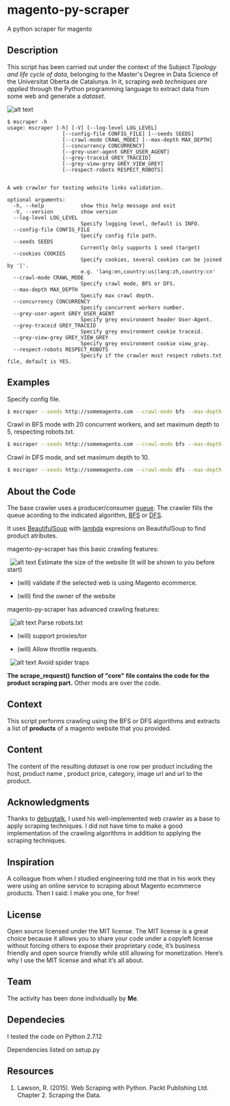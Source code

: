 # magento-py-scraper
A python scraper for magento

## Description

This script has been carried out under the context of the Subject _Tipology and life cycle of data_, belonging to the Master's Degree in Data Science of the Universitat Oberta de Catalunya. In it, scraping _web techniques are applied_ through the Python programming language to extract data from some web and generate a _dataset_.

![alt text](https://github.com/hectorherranz91/magento-py-scraper/blob/master/mscraper/scraper.png?raw=true "Dataset")


```text
$ mscraper -h
usage: mscraper [-h] [-V] [--log-level LOG_LEVEL]
                  [--config-file CONFIG_FILE] [--seeds SEEDS]
                  [--crawl-mode CRAWL_MODE] [--max-depth MAX_DEPTH]
                  [--concurrency CONCURRENCY]
                  [--grey-user-agent GREY_USER_AGENT]
                  [--grey-traceid GREY_TRACEID]
                  [--grey-view-grey GREY_VIEW_GREY]
                  [--respect-robots RESPECT_ROBOTS]
   

A web crawler for testing website links validation.

optional arguments:
  -h, --help            show this help message and exit
  -V, --version         show version
  --log-level LOG_LEVEL
                        Specify logging level, default is INFO.
  --config-file CONFIG_FILE
                        Specify config file path.
  --seeds SEEDS         
                        Currently Only supports 1 seed (target)
  --cookies COOKIES     
                        Specify cookies, several cookies can be joined by '|'.
                        e.g. 'lang:en,country:us|lang:zh,country:cn'
  --crawl-mode CRAWL_MODE
                        Specify crawl mode, BFS or DFS.
  --max-depth MAX_DEPTH
                        Specify max crawl depth.
  --concurrency CONCURRENCY
                        Specify concurrent workers number.
  --grey-user-agent GREY_USER_AGENT
                        Specify grey environment header User-Agent.
  --grey-traceid GREY_TRACEID
                        Specify grey environment cookie traceid.
  --grey-view-grey GREY_VIEW_GREY
                        Specify grey environment cookie view_gray.
  --respect-robots RESPECT_ROBOTS
                        Specify if the crawler must respect robots.txt file, default is YES.
```

## Examples

Specify config file.

```bash
$ mscraper --seeds http://somemagento.com --crawl-mode bfs --max-depth 5 --config-file path/to/config.yml
```

Crawl in BFS mode with 20 concurrent workers, and set maximum depth to 5, respecting robots.txt.

```bash
$ mscraper --seeds http://somemagento.com --crawl-mode bfs --max-depth 5 --concurrency 20 --respect-robots true
```

Crawl in DFS mode, and set maximum depth to 10.

```bash
$ mscraper --seeds http://somemagento.com --crawl-mode dfs --max-depth 10
```

## About the Code

The base crawler uses a producer/consumer [queue](https://docs.python.org/2/library/queue.html). The crawler fills the queue acording to the indicated algorithm, [BFS](https://en.wikipedia.org/wiki/Breadth-first_search) or [DFS](https://en.wikipedia.org/wiki/Depth-first_search).

It uses [BeautifulSoup](https://www.crummy.com/software/BeautifulSoup/bs4/doc/) with [lambda](https://www.python-course.eu/lambda.php) expresions on BeautifulSoup to find product atributes.

magento-py-scraper has this basic crawling features:

&ensp;![alt text](https://github.com/iconic/open-iconic/blob/master/png/check-2x.png "Done") Estimate the size of the website (It will be shown to you before start)

  * (will) validate if the selected web is using Magento ecommerce.

  * (will) find the owner of the website


magento-py-scraper has advanced crawling features:

&ensp;![alt text](https://github.com/iconic/open-iconic/blob/master/png/check-2x.png "Done") Parse robots.txt

  * (will) support proxies/tor

  * (will) Allow throttle requests.

&ensp;![alt text](https://github.com/iconic/open-iconic/blob/master/png/check-2x.png "Done") Avoid spider traps

**The scrape_request() function of "core" file contains the code for the product scraping part.** Other mods are over the code.

## Context

This script performs crawling using the BFS or DFS algorithms and extracts a list of **products** of a magento website that you provided.


## Content

The content of the resulting _dataset_ is one row per product including the host, product name , product price, category, image url and url to the product.


## Acknowledgments

Thanks to [debugtalk](https://github.com/debugtalk/WebCrawler), I used his well-implemented web crawler as a base to apply scraping techniques. I did not have time to make a good implementation of the crawling algorithms in addition to applying the scraping techniques.


## Inspiration

A colleague from when I studied engineering told me that in his work they were using an online service to scraping about Magento ecommerce products. Then I said: I make you one, for free!


## License

Open source licensed under the MIT license.
The MIT license is a great choice because it allows you to share your code under a copyleft license without forcing others to expose their proprietary code, it’s business friendly and open source friendly while still allowing for monetization. Here’s why I use the MIT license and what it’s all about.


## Team

The activity has been done individually by **Me**.

## Dependecies

I tested the code on Python 2.7.12

Dependencies listed on setup.py

## Resources

1. Lawson, R. (2015). Web Scraping with Python. Packt Publishing Ltd. Chapter 2. Scraping the Data.
